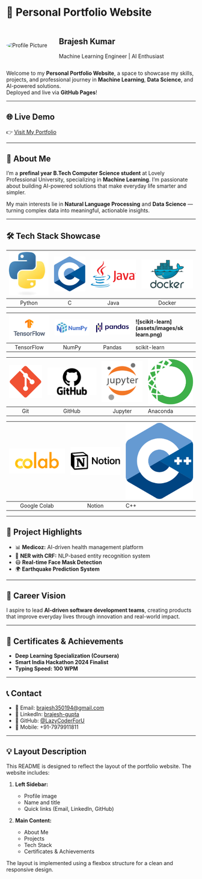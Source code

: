 # 📌 Personal Portfolio Website

<div style="display: flex; align-items: center;">
  <img src="assets/images/profile.png" alt="Profile Picture" style="border-radius: 50%; width: 120px; margin-right: 20px;"/>
  <div>
    <h2>Brajesh Kumar</h2>
    <p>Machine Learning Engineer | AI Enthusiast</p>
  </div>
</div>

Welcome to my **Personal Portfolio Website**, a space to showcase my skills, projects, and professional journey in **Machine Learning**, **Data Science**, and AI-powered solutions.  
Deployed and live via **GitHub Pages**!

---

## 🌐 Live Demo  
👉 [Visit My Portfolio](https://lazycoderforu.github.io/portfolio)

---

## 📌 About Me  

I’m a **prefinal year B.Tech Computer Science student** at Lovely Professional University, specializing in **Machine Learning**. I’m passionate about building AI-powered solutions that make everyday life smarter and simpler.

My main interests lie in **Natural Language Processing** and **Data Science** — turning complex data into meaningful, actionable insights.  

---

## 🛠️ Tech Stack Showcase  

| ![Python](assets/images/python.jpg) | ![C](assets/images/c.png) | ![Java](assets/images/java.png) | ![Docker](assets/images/docker.png) |  
|:----------------:|:--------------:|:-------------:|:----------------:|
| Python | C | Java | Docker |

| ![TensorFlow](assets/images/tensorflow.png) | ![NumPy](assets/images/numpy.png) | ![Pandas](assets/images/pandas.png) | ![scikit-learn](assets/images/sk learn.png) |
|:----------------:|:--------------:|:--------------:|:------------------|
| TensorFlow | NumPy | Pandas | scikit-learn |

| ![Git](assets/images/git.png) | ![GitHub](assets/images/github.png) | ![Jupyter](assets/images/jupyter.png) | ![Anaconda](assets/images/anaconda.png) |
|:---------------:|:----------------:|:----------------:|:------------------|
| Git | GitHub | Jupyter | Anaconda |

| ![Google Colab](assets/images/colab.png) | ![Notion](assets/images/notion.png) | ![C++](assets/images/ISO_C++_Logo.svg.png) |
|:-----------------:|:-----------------:|:----------------------|
| Google Colab | Notion | C++ |

---

## 📂 Project Highlights  

- 📊 **Medicoz:** AI-driven health management platform  
- 📝 **NER with CRF:** NLP-based entity recognition system  
- 😷 **Real-time Face Mask Detection**  
- 🌍 **Earthquake Prediction System**

---

## 🚀 Career Vision  

I aspire to lead **AI-driven software development teams**, creating products that improve everyday lives through innovation and real-world impact.

---

## 📜 Certificates & Achievements  

- **Deep Learning Specialization (Coursera)**  
- **Smart India Hackathon 2024 Finalist**  
- **Typing Speed: 100 WPM**

---

## 📞 Contact  

- 📧 Email: [brajesh350194@gmail.com](mailto:brajesh350194@gmail.com)  
- 💼 LinkedIn: [brajesh-gupta](https://linkedin.com/in/brajesh-gupta)  
- 🐙 GitHub: [@LazyCoderForU](https://github.com/LazyCoderForU)  
- 📱 Mobile: +91-7979911811  

---

## 💡 Layout Description  

This README is designed to reflect the layout of the portfolio website. The website includes:  
1. **Left Sidebar:**  
   - Profile image  
   - Name and title  
   - Quick links (Email, LinkedIn, GitHub)  

2. **Main Content:**  
   - About Me  
   - Projects  
   - Tech Stack  
   - Certificates & Achievements  

The layout is implemented using a flexbox structure for a clean and responsive design.
